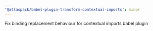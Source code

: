 ```yaml
---
'@atlaspack/babel-plugin-transform-contextual-imports': minor
---
```


Fix binding replacement behaviour for contextual imports babel plugin
